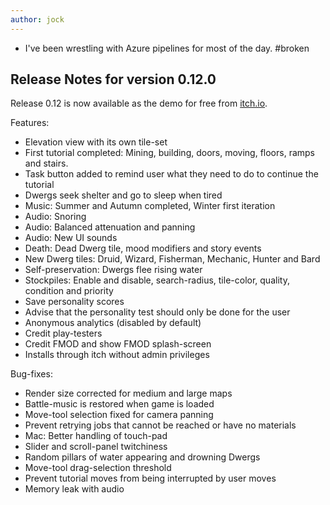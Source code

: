 ```yaml
---
author: jock
---
```

* I've been wrestling with Azure pipelines for most of the day. #broken

## Release Notes for version 0.12.0

Release 0.12 is now available as the demo for free from [itch.io](https://haikuinteractive.itch.io/dwerg-saga).

Features:

* Elevation view with its own tile-set
* First tutorial completed: Mining, building, doors, moving, floors, ramps and stairs.
* Task button added to remind user what they need to do to continue the tutorial
* Dwergs seek shelter and go to sleep when tired
* Music: Summer and Autumn completed, Winter first iteration
* Audio: Snoring
* Audio: Balanced attenuation and panning
* Audio: New UI sounds
* Death: Dead Dwerg tile, mood modifiers and story events
* New Dwerg tiles: Druid, Wizard, Fisherman, Mechanic, Hunter and Bard
* Self-preservation: Dwergs flee rising water
* Stockpiles: Enable and disable, search-radius, tile-color, quality, condition and priority
* Save personality scores
* Advise that the personality test should only be done for the user
* Anonymous analytics (disabled by default)
* Credit play-testers
* Credit FMOD and show FMOD splash-screen
* Installs through itch without admin privileges 

Bug-fixes:

* Render size corrected for medium and large maps
* Battle-music is restored when game is loaded
* Move-tool selection fixed for camera panning
* Prevent retrying jobs that cannot be reached or have no materials
* Mac: Better handling of touch-pad
* Slider and scroll-panel twitchiness
* Random pillars of water appearing and drowning Dwergs
* Move-tool drag-selection threshold
* Prevent tutorial moves from being interrupted by user moves
* Memory leak with audio

